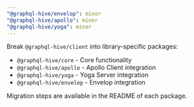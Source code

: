 ```yaml
---
"@graphql-hive/envelop": minor
"@graphql-hive/apollo": minor
"@graphql-hive/yoga": minor
---
```


Break `@graphql-hive/client` into library-specific packages:

- `@graphql-hive/core` - Core functionality
- `@graphql-hive/apollo` - Apollo Client integration
- `@graphql-hive/yoga` - Yoga Server integration
- `@graphql-hive/envelop` - Envelop integration

Migration steps are available in the README of each package.
